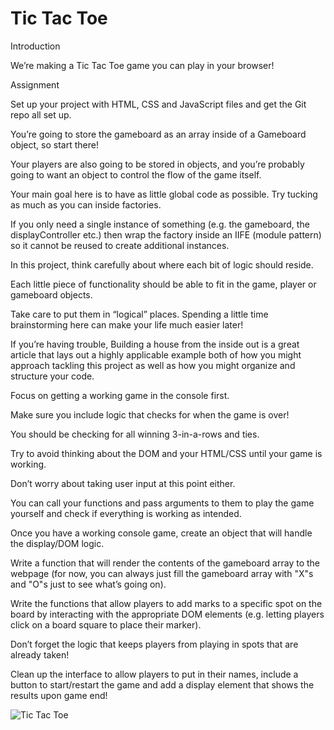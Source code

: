 # Tic Tac Toe

Introduction

We’re making a Tic Tac Toe game you can play in your browser!


Assignment


Set up your project with HTML, CSS and JavaScript files and get the Git repo all set up.

You’re going to store the gameboard as an array inside of a Gameboard object, so start there! 

Your players are also going to be stored in objects, and you’re probably going to want an object to control the flow of the game itself.

Your main goal here is to have as little global code as possible. Try tucking as much as you can inside factories. 

If you only need a single instance of something (e.g. the gameboard, the displayController etc.) then wrap the factory inside an IIFE (module pattern) so it cannot be reused to create additional instances.

In this project, think carefully about where each bit of logic should reside. 

Each little piece of functionality should be able to fit in the game, player or gameboard objects. 

Take care to put them in “logical” places. Spending a little time brainstorming here can make your life much easier later!

If you’re having trouble, Building a house from the inside out is a great article that lays out a highly applicable example both of how you might approach tackling this project as well as how you might organize and structure your code.

Focus on getting a working game in the console first. 

Make sure you include logic that checks for when the game is over! 

You should be checking for all winning 3-in-a-rows and ties. 

Try to avoid thinking about the DOM and your HTML/CSS until your game is working. 

Don’t worry about taking user input at this point either. 

You can call your functions and pass arguments to them to play the game yourself and check if everything is working as intended.

Once you have a working console game, create an object that will handle the display/DOM logic. 

Write a function that will render the contents of the gameboard array to the webpage 
(for now, you can always just fill the gameboard array with "X"s and "O"s just to see what’s going on).

Write the functions that allow players to add marks to a specific spot on the board by interacting with the appropriate DOM elements 
(e.g. letting players click on a board square to place their marker). 

Don’t forget the logic that keeps players from playing in spots that are already taken!

Clean up the interface to allow players to put in their names, include a button to start/restart the game and add a display element that shows the results upon game end!


![Tic Tac Toe](https://github.com/user-attachments/assets/df2fc909-73d5-4814-80f1-7ae5f428c91b)
